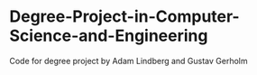 # Degree-Project-in-Computer-Science-and-Engineering
Code for degree project by Adam Lindberg and Gustav Gerholm
